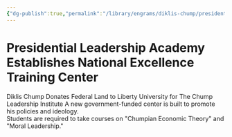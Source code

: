 ```yaml
---
{"dg-publish":true,"permalink":"/library/engrams/diklis-chump/presidential-leadership-academy-establishes-national-excellence-training-center/","tags":["DC/Education","DC/AS2"]}
---
```


# Presidential Leadership Academy Establishes National Excellence Training Center
Diklis Chump Donates Federal Land to Liberty University for The Chump Leadership Institute
	A new government-funded center is built to promote his policies and ideology.  
	Students are required to take courses on "Chumpian Economic Theory" and "Moral Leadership."
